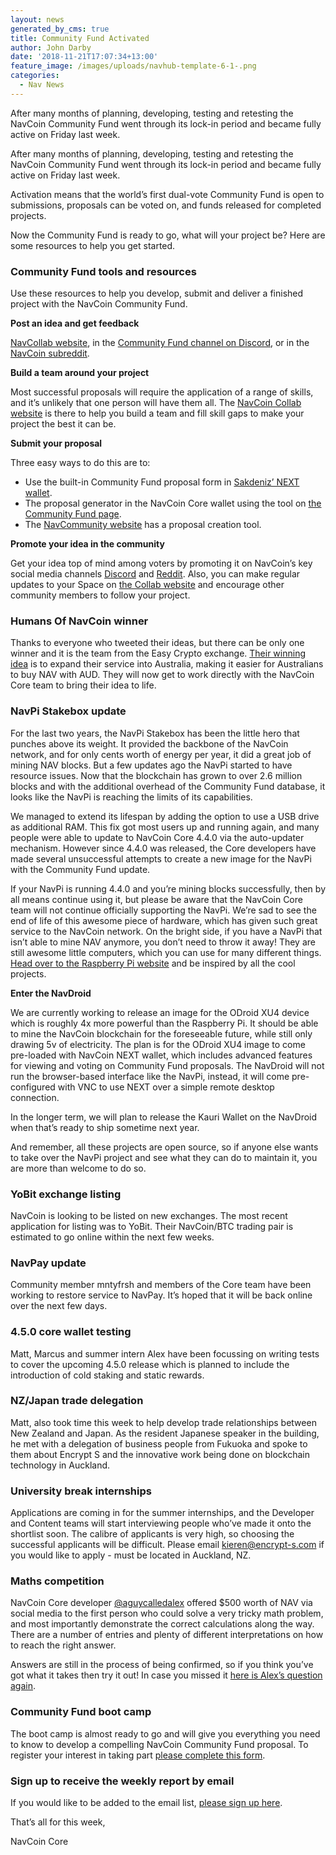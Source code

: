 ```yaml
---
layout: news
generated_by_cms: true
title: Community Fund Activated
author: John Darby
date: '2018-11-21T17:07:34+13:00'
feature_image: /images/uploads/navhub-template-6-1-.png
categories:
  - Nav News
---
```

After many months of planning, developing, testing and retesting the NavCoin Community Fund went through its lock-in period and became fully active on Friday last week. 

After many months of planning, developing, testing and retesting the NavCoin Community Fund went through its lock-in period and became fully active on Friday last week. 

Activation means that the world’s first dual-vote Community Fund is open to submissions, proposals can be voted on, and funds released for completed projects.

Now the Community Fund is ready to go, what will your project be? Here are some resources to help you get started.

### Community Fund tools and resources

Use these resources to help you develop, submit and deliver a finished project with the NavCoin Community Fund.

**Post an idea and get feedback**

[NavCollab website](https://collab.navcoin.org/dashboard), in the [Community Fund channel on Discord](https://discord.gg/y4Vu9jw), or in the [NavCoin subreddit](https://www.reddit.com/r/NavCoin/).

**Build a team around your project**

Most successful proposals will require the application of a range of skills, and it’s unlikely that one person will have them all. The [NavCoin Collab website](https://collab.navcoin.org/dashboard) is there to help you build a team and fill skill gaps to make your project the best it can be.

**Submit your proposal**

Three easy ways to do this are to:

* Use the built-in Community Fund proposal form in [Sakdeniz’ NEXT wallet](https://next.navcommunity.net/). 
* The proposal generator in the NavCoin Core wallet using the tool on [the Community Fund page](https://navcoin.org/en/community-fund/).
* The [NavCommunity website](https://communityfund.nav.community/) has a proposal creation tool.

**Promote your idea in the community**

Get your idea top of mind among voters by promoting it on NavCoin’s key social media channels [Discord](https://discord.gg/y4Vu9jw) and [Reddit](https://www.reddit.com/r/NavCoin/). Also, you can make regular updates to your Space on [the Collab website](https://collab.navcoin.org/dashboard) and encourage other community members to follow your project.

### Humans Of NavCoin winner

Thanks to everyone who tweeted their ideas, but there can be only one winner and it is the team from the Easy Crypto exchange. [Their winning idea](https://twitter.com/easycryptonz/status/1059205049891545088) is to expand their service into Australia, making it easier for Australians to buy NAV with AUD. They will now get to work directly with the NavCoin Core team to bring their idea to life.

### NavPi Stakebox update

For the last two years, the NavPi Stakebox has been the little hero that punches above its weight. It provided the backbone of the NavCoin network, and for only cents worth of energy per year, it did a great job of mining NAV blocks. But a few updates ago the NavPi started to have resource issues. Now that the blockchain has grown to over 2.6 million blocks and with the additional overhead of the Community Fund database, it looks like the NavPi is reaching the limits of its capabilities. 

We managed to extend its lifespan by adding the option to use a USB drive as additional RAM. This fix got most users up and running again, and many people were able to update to NavCoin Core 4.4.0 via the auto-updater mechanism. However since 4.4.0 was released, the Core developers have made several unsuccessful attempts to create a new image for the NavPi with the Community Fund update. 

If your NavPi is running 4.4.0 and you’re mining blocks successfully, then by all means continue using it, but please be aware that the NavCoin Core team will not continue officially supporting the NavPi. We’re sad to see the end of life of this awesome piece of hardware, which has given such great service to the NavCoin network. On the bright side, if you have a NavPi that isn’t able to mine NAV anymore, you don’t need to throw it away! They are still awesome little computers, which you can use for many different things. [Head over to the Raspberry Pi website](https://www.raspberrypi.org/) and be inspired by all the cool projects.

**Enter the NavDroid**

We are currently working to release an image for the ODroid XU4 device which is roughly 4x more powerful than the Raspberry Pi. It should be able to mine the NavCoin blockchain for the foreseeable future, while still only drawing 5v of electricity. The plan is for the ODroid XU4 image to come pre-loaded with NavCoin NEXT wallet, which includes advanced features for viewing and voting on Community Fund proposals. The NavDroid will not run the browser-based interface like the NavPi, instead, it will come pre-configured with VNC to use NEXT over a simple remote desktop connection. 

In the longer term, we will plan to release the Kauri Wallet on the NavDroid when that’s ready to ship sometime next year.

And remember, all these projects are open source, so if anyone else wants to take over the NavPi project and see what they can do to maintain it, you are more than welcome to do so.

### YoBit exchange listing

NavCoin is looking to be listed on new exchanges. The most recent application for listing was to YoBit. Their NavCoin/BTC trading pair is estimated to go online within the next few weeks.

### NavPay update

Community member mntyfrsh and members of the Core team have been working to restore service to NavPay. It’s hoped that it will be back online over the next few days.

### 4.5.0 core wallet testing

Matt, Marcus and summer intern Alex have been focussing on writing tests to cover the upcoming 4.5.0 release which is planned to include the introduction of cold staking and static rewards.

### NZ/Japan trade delegation

Matt, also took time this week to help develop trade relationships between New Zealand and Japan. As the resident Japanese speaker in the building, he met with a delegation of business people from Fukuoka and spoke to them about Encrypt S and the innovative work being done on blockchain technology in Auckland. 

### University break internships

Applications are coming in for the summer internships, and the Developer and Content teams will start interviewing people who’ve made it onto the shortlist soon. The calibre of applicants is very high, so choosing the successful applicants will be difficult. Please email kieren@encrypt-s.com if you would like to apply - must be located in Auckland, NZ.

### Maths competition

NavCoin Core developer [@aguycalledalex](https://twitter.com/aguycalledalex) offered $500 worth of NAV via social media to the first person who could solve a very tricky math problem, and most importantly demonstrate the correct calculations along the way. There are a number of entries and plenty of different interpretations on how to reach the right answer. 

Answers are still in the process of being confirmed, so if you think you’ve got what it takes then try it out! In case you missed it [here is Alex’s question again](https://twitter.com/NavCoin_Global/status/1064661972703154178).

### Community Fund boot camp

The boot camp is almost ready to go and will give you everything you need to know to develop a compelling NavCoin Community Fund proposal. To register your interest in taking part [please complete this form](http://eepurl.com/dNvNQc).

### Sign up to receive the weekly report by email

If you would like to be added to the email list, [please sign up here](https://navcoin.us15.list-manage.com/subscribe?u=5d6950824b3e5a8facdb7e4af&id=ac93cf1555).

That’s all for this week,

NavCoin Core
